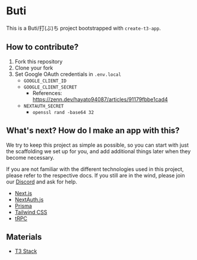 # Buti

This is a Buti/打(ぶ)ち project bootstrapped with `create-t3-app`.

## How to contribute?

1. Fork this repository
2. Clone your fork
3. Set Google OAuth credentials in `.env.local`
   - `GOOGLE_CLIENT_ID`
   - `GOOGLE_CLIENT_SECRET`
     - References: https://zenn.dev/hayato94087/articles/91179fbbe1cad4
   - `NEXTAUTH_SECRET`
     - `openssl rand -base64 32`

## What's next? How do I make an app with this?

We try to keep this project as simple as possible, so you can start with just the scaffolding we set up for you, and add additional things later when they become necessary.

If you are not familiar with the different technologies used in this project, please refer to the respective docs. If you still are in the wind, please join our [Discord](https://t3.gg/discord) and ask for help.

- [Next.js](https://nextjs.org)
- [NextAuth.js](https://next-auth.js.org)
- [Prisma](https://prisma.io)
- [Tailwind CSS](https://tailwindcss.com)
- [tRPC](https://trpc.io)

## Materials

- [T3 Stack](https://create.t3.gg/)
